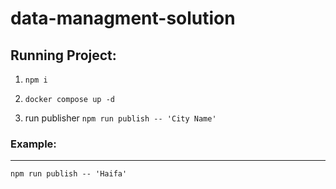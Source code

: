 # **data-managment-solution**

## Running Project:
   1) `npm i`

   2) `docker compose up -d`
   
   3) run publisher `npm run publish -- 'City Name' `

### Example:
---
`npm run publish -- 'Haifa'`